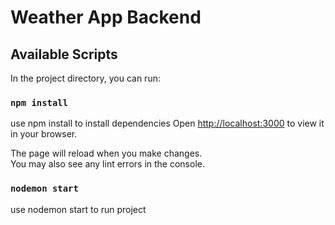 # Weather App Backend

## Available Scripts

In the project directory, you can run:

### `npm install`

use npm install to install dependencies
Open [http://localhost:3000](http://localhost:3000) to view it in your browser.

The page will reload when you make changes.\
You may also see any lint errors in the console.

### `nodemon start`

use nodemon start to run project